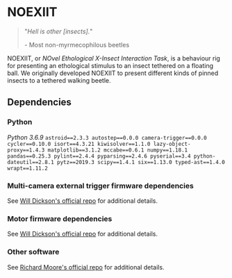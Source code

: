 # NOEXIIT
> "*Hell is other [insects].*"
>
> \- Most non-myrmecophilous beetles

NOEXIIT, or *NOvel Ethological X-Insect Interaction Task*, is a behaviour rig for presenting an ethological stimulus to an insect tethered on a floating ball. We originally developed NOEXIIT to present different kinds of pinned insects to a tethered walking beetle. 

## Dependencies
### Python
_Python 3.6.9_
`astroid==2.3.3
autostep==0.0.0
camera-trigger==0.0.0
cycler==0.10.0
isort==4.3.21
kiwisolver==1.1.0
lazy-object-proxy==1.4.3
matplotlib==3.1.2
mccabe==0.6.1
numpy==1.18.1
pandas==0.25.3
pylint==2.4.4
pyparsing==2.4.6
pyserial==3.4
python-dateutil==2.8.1
pytz==2019.3
scipy==1.4.1
six==1.13.0
typed-ast==1.4.0
wrapt==1.11.2`

### Multi-camera external trigger firmware dependencies
See [Will Dickson's official repo](https://github.com/willdickson/camera_trigger) for additional details.

### Motor firmware dependencies
See [Will Dickson's official repo](https://github.com/willdickson/autostep) for additional details.

### Other software
See [Richard Moore's official repo](https://github.com/rjdmoore/fictrac) for additional details. 
